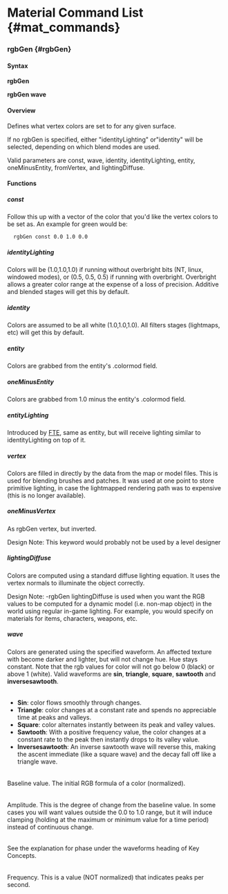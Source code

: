 # Material Command List {#mat_commands}

### rgbGen {#rgbGen}

#### Syntax

**rgbGen <func>**

**rgbGen wave <func> <base> <amp><phase> <freq>**

#### Overview

Defines what vertex colors are set to for any given surface.

If no rgbGen is specified, either "identityLighting" or"identity" will
be selected, depending on which blend modes are used.

Valid <func> parameters are const, wave, identity, identityLighting,
entity, oneMinusEntity, fromVertex, and lightingDiffuse.

#### Functions

##### const

Follow this up with a vector of the color that you'd like the vertex
colors to be set as. An example for green would be:
```
  rgbGen const 0.0 1.0 0.0
```

##### identityLighting

Colors will be (1.0,1.0,1.0) if running without overbright bits (NT,
linux, windowed modes), or (0.5, 0.5, 0.5) if running with overbright.
Overbright allows a greater color range at the expense of a loss of
precision. Additive and blended stages will get this by default.

##### identity

Colors are assumed to be all white (1.0,1.0,1.0). All filters stages
(lightmaps, etc) will get this by default.

##### entity

Colors are grabbed from the entity's .colormod field.

##### oneMinusEntity

Colors are grabbed from 1.0 minus the entity's .colormod field.

##### entityLighting

Introduced by [FTE](FTE), same as entity, but will receive
lighting similar to identityLighting on top of it.

##### vertex

Colors are filled in directly by the data from the map or model files.
This is used for blending brushes and patches. It was used at one point
to store primitive lighting, in case the lightmapped rendering path was
to expensive (this is no longer available).

##### oneMinusVertex

As rgbGen vertex, but inverted.

Design Note: This keyword would probably not be used by a level designer

##### lightingDiffuse

Colors are computed using a standard diffuse lighting equation. It uses
the vertex normals to illuminate the object correctly.

Design Note: -rgbGen lightingDiffuse is used when you want the RGB
values to be computed for a dynamic model (i.e. non-map object) in the
world using regular in-game lighting. For example, you would specify on
materials for items, characters, weapons, etc.

##### wave <func> <base> <amp><phase> <freq>

Colors are generated using the specified waveform. An affected texture
with become darker and lighter, but will not change hue. Hue stays
constant. Note that the rgb values for color will not go below 0 (black)
or above 1 (white). Valid waveforms are **sin**, **triangle**,
**square**, **sawtooth** and **inversesawtooth**.

###### <func>

-   **Sin**: color flows smoothly through changes.
-   **Triangle**: color changes at a constant rate and spends no
    appreciable time at peaks and valleys.
-   **Square**: color alternates instantly between its peak and valley
    values.
-   **Sawtooth**: With a positive frequency value, the color changes at
    a constant rate to the peak then instantly drops to its valley
    value.
-   **Inversesawtooth**: An inverse sawtooth wave will reverse this,
    making the ascent immediate (like a square wave) and the decay fall
    off like a triangle wave.

###### <base>

Baseline value. The initial RGB formula of a color (normalized).

###### <amp>

Amplitude. This is the degree of change from the baseline value. In some
cases you will want values outside the 0.0 to 1.0 range, but it will
induce clamping (holding at the maximum or minimum value for a time
period) instead of continuous change.

###### <phase>

See the explanation for phase under the waveforms heading of Key
Concepts.

###### <freq>

Frequency. This is a value (NOT normalized) that indicates peaks per
second.
